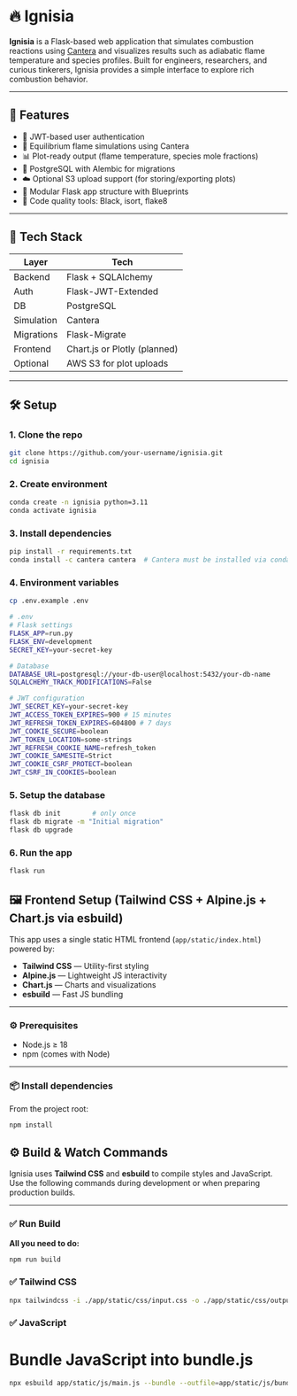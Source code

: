 # 🔥 Ignisia

**Ignisia** is a Flask-based web application that simulates combustion reactions using [Cantera](https://cantera.org/) and visualizes results such as adiabatic flame temperature and species profiles. Built for engineers, researchers, and curious tinkerers, Ignisia provides a simple interface to explore rich combustion behavior.

---

## 🚀 Features

- 🔐 JWT-based user authentication
- 🧪 Equilibrium flame simulations using Cantera
- 📊 Plot-ready output (flame temperature, species mole fractions)
- 💾 PostgreSQL with Alembic for migrations
- ☁️ Optional S3 upload support (for storing/exporting plots)
- 🔧 Modular Flask app structure with Blueprints
- 🧼 Code quality tools: Black, isort, flake8

---

## 🧱 Tech Stack

| Layer       | Tech              |
|-------------|-------------------|
| Backend     | Flask + SQLAlchemy |
| Auth        | Flask-JWT-Extended |
| DB          | PostgreSQL        |
| Simulation  | Cantera           |
| Migrations  | Flask-Migrate     |
| Frontend    | Chart.js or Plotly (planned) |
| Optional    | AWS S3 for plot uploads      |

---

## 🛠️ Setup

### 1. Clone the repo

```bash
git clone https://github.com/your-username/ignisia.git
cd ignisia
```

### 2. Create environment

```bash
conda create -n ignisia python=3.11
conda activate ignisia
```

### 3. Install dependencies

```bash
pip install -r requirements.txt
conda install -c cantera cantera  # Cantera must be installed via conda
```

### 4. Environment variables

```bash
cp .env.example .env
```

```bash
# .env
# Flask settings
FLASK_APP=run.py
FLASK_ENV=development
SECRET_KEY=your-secret-key

# Database
DATABASE_URL=postgresql://your-db-user@localhost:5432/your-db-name
SQLALCHEMY_TRACK_MODIFICATIONS=False

# JWT configuration
JWT_SECRET_KEY=your-secret-key
JWT_ACCESS_TOKEN_EXPIRES=900 # 15 minutes
JWT_REFRESH_TOKEN_EXPIRES=604800 # 7 days
JWT_COOKIE_SECURE=boolean
JWT_TOKEN_LOCATION=some-strings
JWT_REFRESH_COOKIE_NAME=refresh_token
JWT_COOKIE_SAMESITE=Strict
JWT_COOKIE_CSRF_PROTECT=boolean
JWT_CSRF_IN_COOKIES=boolean
```

### 5. Setup the database

```bash
flask db init        # only once
flask db migrate -m "Initial migration"
flask db upgrade
```

### 6. Run the app

```bash
flask run
```


## 🖼 Frontend Setup (Tailwind CSS + Alpine.js + Chart.js via esbuild)

This app uses a single static HTML frontend (`app/static/index.html`) powered by:

- **Tailwind CSS** — Utility-first styling
- **Alpine.js** — Lightweight JS interactivity
- **Chart.js** — Charts and visualizations
- **esbuild** — Fast JS bundling

---

### ⚙️ Prerequisites

- Node.js ≥ 18
- npm (comes with Node)

---

### 📦 Install dependencies

From the project root:

```bash
npm install
```

## ⚙️ Build & Watch Commands

Ignisia uses **Tailwind CSS** and **esbuild** to compile styles and JavaScript. Use the following commands during development or when preparing production builds.

---

### ✅ Run Build

**All you need to do:**

```bash
npm run build
```

### ✅ Tailwind CSS

```bash
npx tailwindcss -i ./app/static/css/input.css -o ./app/static/css/output.css --minify
```

### ✅ JavaScript

# Bundle JavaScript into bundle.js
```bash
npx esbuild app/static/js/main.js --bundle --outfile=app/static/js/bundle.js --minify
```